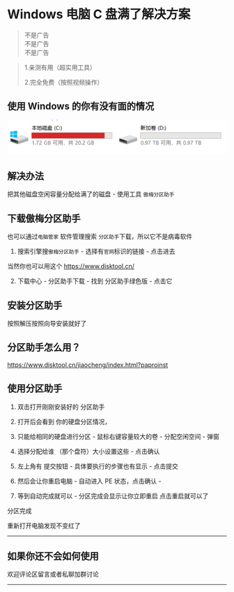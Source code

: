 # Windows 电脑 C 盘满了解决方案

> 不是广告<br/>
> 不是广告<br/>
> 不是广告<br/>

> 1.亲测有用（超实用工具）<br/>
>
> 2.完全免费（按照视频操作）<br/>

## 使用 Windows 的你有没有面的情况

![](../images/frontend/windows_partition-unevenly.png)

## 解决办法

把其他磁盘空闲容量分配给满了的磁盘 - 使用工具 `傲梅分区助手`

## 下载傲梅分区助手

也可以通过`电脑管家` 软件管理搜索 `分区助手`下载，所以它不是病毒软件

1. 搜索引擎搜`傲梅分区助手` - 选择有`官网`标识的链接 - 点击进去

当然你也可以用这个 https://www.disktool.cn/

2. 下载中心 - 分区助手下载 - 找到 分区助手绿色版 - 点击它

## 安装分区助手

按照解压按照向导安装就好了

## 分区助手怎么用？

https://www.disktool.cn/jiaocheng/index.html?paproinst

## 使用分区助手

1. 双击打开刚刚安装好的 分区助手

2. 打开后会看到 你的硬盘分区情况，

3. 只能给相同的硬盘进行分区 - 鼠标右键容量较大的卷 - 分配空闲空间 - 弹窗

4. 选择分配给谁 （那个盘符）大小设置这些 - 点击确认

5. 左上角有 提交按钮 - 具体要执行的步骤也有显示 - 点击提交

6. 然后会让你重启电脑 - 自动进入 PE 状态，点击确认 -

7. 等到自动完成就可以 - 分区完成会显示让你立即重启 点击重启就可以了

分区完成

重新打开电脑发现不变红了

---

## 如果你还不会如何使用

欢迎评论区留言或者私聊加群讨论

---
